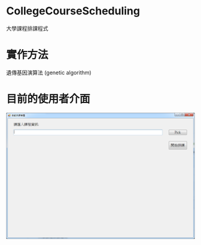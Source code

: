 # CollegeCourseScheduling
大學課程排課程式

# 實作方法
遺傳基因演算法 (genetic algorithm)

# 目前的使用者介面
![Alt text](./image/currentUI.png)
